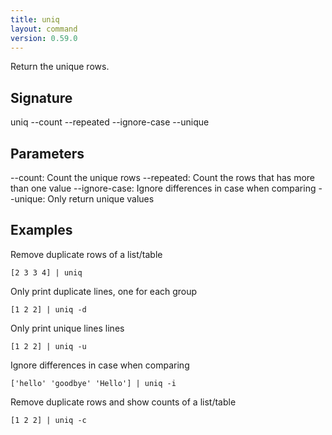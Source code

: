 ```yaml
---
title: uniq
layout: command
version: 0.59.0
---
```


Return the unique rows.

## Signature

uniq --count --repeated --ignore-case --unique

## Parameters

  --count: Count the unique rows
  --repeated: Count the rows that has more than one value
  --ignore-case: Ignore differences in case when comparing
  --unique: Only return unique values

## Examples

Remove duplicate rows of a list/table
```shell
[2 3 3 4] | uniq
```

Only print duplicate lines, one for each group
```shell
[1 2 2] | uniq -d
```

Only print unique lines lines
```shell
[1 2 2] | uniq -u
```

Ignore differences in case when comparing
```shell
['hello' 'goodbye' 'Hello'] | uniq -i
```

Remove duplicate rows and show counts of a list/table
```shell
[1 2 2] | uniq -c
```

